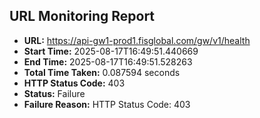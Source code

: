 ## URL Monitoring Report

- **URL:** https://api-gw1-prod1.fisglobal.com/gw/v1/health
- **Start Time:** 2025-08-17T16:49:51.440669
- **End Time:** 2025-08-17T16:49:51.528263
- **Total Time Taken:** 0.087594 seconds
- **HTTP Status Code:** 403
- **Status:** Failure
- **Failure Reason:** HTTP Status Code: 403
